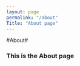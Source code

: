 ```yaml
---
layout: page
permalink: "/about"
Title: "About page"
---
```


#About#
### This is the About page ###
